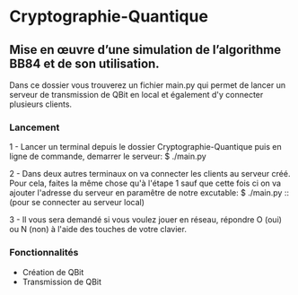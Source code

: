 # Cryptographie-Quantique

## Mise en œuvre d’une simulation de l’algorithme BB84 et de son utilisation.

Dans ce dossier vous trouverez un fichier main.py qui permet de lancer un serveur de transmission de QBit en local et également d'y connecter plusieurs clients.

### Lancement

1 - Lancer un terminal depuis le dossier Cryptographie-Quantique puis en ligne de commande, demarrer le serveur:
	$ ./main.py

2 - Dans deux autres terminaux on va connecter les clients au serveur créé. Pour cela, faites la même chose qu'à l'étape 1 sauf que cette fois ci on va ajouter l'adresse du serveur en paramêtre de notre excutable:
	$ ./main.py :: (pour se connecter au serveur local)

3 - Il vous sera demandé si vous voulez jouer en réseau, répondre O (oui) ou N (non) à l'aide des touches de votre clavier.

### Fonctionnalités
- Création de QBit
- Transmission de QBit

